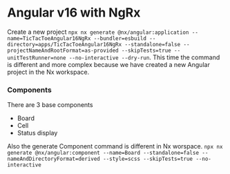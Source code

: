 # Angular v16 with NgRx

Create a new project `npx nx generate @nx/angular:application --name=TicTacToeAngular16NgRx --bundler=esbuild --directory=apps/TicTacToeAngular16NgRx --standalone=false --projectNameAndRootFormat=as-provided --skipTests=true --unitTestRunner=none --no-interactive --dry-run`.
This time the command is different and more complex because we have created a new Angular project in the Nx workspace.

### Components

There are 3 base components
- Board
- Cell
- Status display

Also the generate Component command is different in Nx worspace.
`npx nx generate @nx/angular:component --name=Board --standalone=false --nameAndDirectoryFormat=derived --style=scss --skipTests=true --no-interactive`